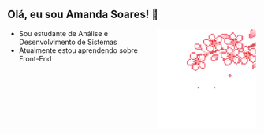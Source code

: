 

<!--
**amanda-soares/amanda-soares** is a ✨ _special_ ✨ repository because its `README.md` (this file) appears on your GitHub profile.

Here are some ideas to get you started:

- 🔭 I’m currently working on ...
- 🌱 I’m currently learning ...
- 👯 I’m looking to collaborate on ...
- 🤔 I’m looking for help with ...
- 💬 Ask me about ...
- 📫 How to reach me: ...
- 😄 Pronouns: ...
- ⚡ Fun fact: ...

![Flor-de-cerejeira](https://github.com/amanda-soares/amanda-soares/blob/main/pixel_flower.gif)
-->

## Olá, eu sou Amanda Soares! 🌟 

<img align="right" alt="gif" src="https://github.com/amanda-soares/amanda-soares/blob/main/pixel_flower.gif" width="200px" />

- Sou estudante de Análise e Desenvolvimento de Sistemas
- Atualmente estou aprendendo sobre Front-End


